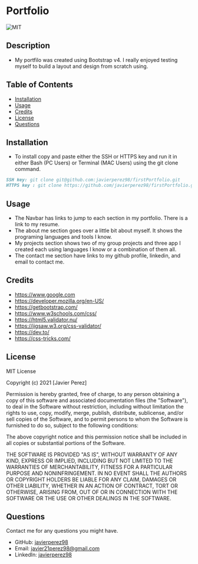 # Portfolio

![MIT](https://img.shields.io/github/license/microsoft/vscode)

## Description

<!-- Provide a short description explaining the what, why, and how of your project.
What was your motivation? Why did you build this project? What problem does it solve? What did you learn? -->

- My portfilo was created using Bootstrap v4. I really enjoyed testing myself to build a layout and design from scratch using.

## Table of Contents

- [Installation](#installation)
- [Usage](#usage)
- [Credits](#credits)
- [License](#license)
- [Questions](#questions)

## Installation

<!-- What are the steps required to install your project? Provide a step-by-step description of how to get the development environment running. -->

- To install copy and paste either the SSH or HTTPS key and run it in either Bash (PC Users) or Terminal (MAC Users) using the git clone command.

```md
SSH key: git clone git@github.com:javierperez98/firstPortfolio.git
HTTPS key : git clone https://github.com/javierperez98/firstPortfolio.git
```

## Usage

<!-- Provide instructions and examples for use. Include screenshots as needed. -->

- The Navbar has links to jump to each section in my portfolio. There is a link to my resume.
- The about me section goes over a little bit about myself. It shows the programing languages and tools I know.
- My projects section shows two of my group projects and three app I created each using languages I know or a combination of them all.
- The contact me section have links to my github profile, linkedin, and email to contact me.

## Credits

<!-- List your collaborators, if any, with links to their GitHub profiles. Links to websites or resources. -->

- https://www.google.com
- https://developer.mozilla.org/en-US/
- https://getbootstrap.com/
- https://www.w3schools.com/css/
- https://html5.validator.nu/
- https://jigsaw.w3.org/css-validator/
- https://dev.to/
- https://css-tricks.com/

## License

<!-- If you need help choosing a license, refer to https://choosealicense.com/ -->

MIT License

Copyright (c) 2021 [Javier Perez]

Permission is hereby granted, free of charge, to any person obtaining a copy
of this software and associated documentation files (the "Software"), to deal
in the Software without restriction, including without limitation the rights
to use, copy, modify, merge, publish, distribute, sublicense, and/or sell
copies of the Software, and to permit persons to whom the Software is
furnished to do so, subject to the following conditions:

The above copyright notice and this permission notice shall be included in all
copies or substantial portions of the Software.

THE SOFTWARE IS PROVIDED "AS IS", WITHOUT WARRANTY OF ANY KIND, EXPRESS OR
IMPLIED, INCLUDING BUT NOT LIMITED TO THE WARRANTIES OF MERCHANTABILITY,
FITNESS FOR A PARTICULAR PURPOSE AND NONINFRINGEMENT. IN NO EVENT SHALL THE
AUTHORS OR COPYRIGHT HOLDERS BE LIABLE FOR ANY CLAIM, DAMAGES OR OTHER
LIABILITY, WHETHER IN AN ACTION OF CONTRACT, TORT OR OTHERWISE, ARISING FROM,
OUT OF OR IN CONNECTION WITH THE SOFTWARE OR THE USE OR OTHER DEALINGS IN THE
SOFTWARE.

## Questions

Contact me for any questions you might have.

- GitHub: [javierperez98](https://github.com/javierperez98)
- Email: [javier21perez98@gmail.com](mailto:javier21perez98@gmail.com)
- LinkedIn: [javierperez98](https://www.linkedin.com/in/javier-perez98/)
